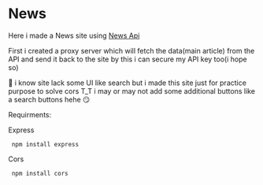 # News
<p>Here i made a News site using  <a href="https://newsapi.org/">News Api</a></p>
<p>First i created a proxy server which will fetch the data(main article) from the API and send it back to the site by this i can secure my API key too(i hope so)





👀 i know site lack some UI like search but i made this site just for practice purpose  to solve cors T_T i may or may not  add some additional buttons like a search buttons hehe 😏

</p>
<p> Requirments:  </p>
<p>Express</p> 
  <code> npm install express </code>
<p>Cors</p>
  <code> npm install cors </code>
                   
